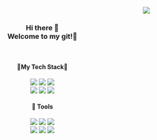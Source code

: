 <p align="right">
  <a href="https://hits.seeyoufarm.com">
    <img src="https://hits.seeyoufarm.com/api/count/incr/badge.svg?url=https%3A%2F%2Fgithub.com%2Fjykim3097&count_bg=%23E4CAF7&title_bg=%23555555&icon=&icon_color=%23E7E7E7&title=hits&edge_flat=false"/>
  </a>
</p>
<div align="center">
  <h3> Hi there 👋 <br> Welcome to my git!🎈</h3>
  <br>
  <h4>📌My Tech Stack📌</h4>
  <img src="https://img.shields.io/badge/Java-007396?style=flat&logo=Java&logoColor=white"/> <img src="https://img.shields.io/badge/CSS3-1572B6?style=flat&logo=CSS3&logoColor=white"/> <img src="https://img.shields.io/badge/HTML5-E34F26?style=flat&logo=HTML5&logoColor=white"/><br>
  <img src="https://img.shields.io/badge/JavaScript-F7DF1E?style=flat&logo=JavaScript&logoColor=white"/> <img src="https://img.shields.io/badge/Oracle-F80000?style=flat&logo=Oracle&logoColor=white"/> <img src="https://img.shields.io/badge/Python-3766AB?style=flat&logo=Python&logoColor=white"/>

  <h4>📢 Tools </h4>
  <img src="https://img.shields.io/badge/GitHub-181717?style=flat&logo=GitHub&logoColor=white"/> <img src="https://img.shields.io/badge/Eclipse-2C2255?style=flat&logo=eclipseide&logoColor=white"/> <img src="https://img.shields.io/badge/VisualStudioCode-007ACC?style=flat&logo=VisualStudioCode&logoColor=white"/><br> 
  <img src="https://img.shields.io/badge/Unity-000000?style=flat&logo=Unity&logoColor=white"/> <img src="https://img.shields.io/badge/Android-3DDC84?style=flat&logo=Android&logoColor=white"/> <img src="https://img.shields.io/badge/Jupyter-F37626?style=flat&logo=Jupyter&logoColor=white"/>
  <br><br>
</div>
